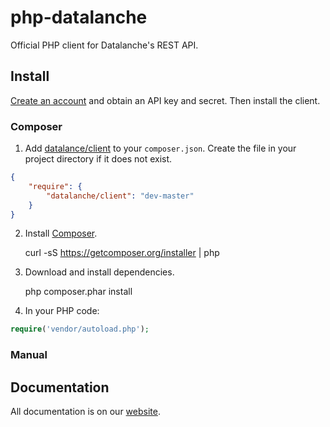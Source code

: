php-datalanche
==============

Official PHP client for Datalanche's REST API.

## Install

[Create an account](https://www.datalanche.com/signup) and obtain an API key and secret. Then install the client.

### Composer

1. Add [datalance/client](https://packagist.org/packages/datalanche/client) to your ```composer.json```. Create the file in your project directory if it does not exist.

```json
{
    "require": {
        "datalanche/client": "dev-master"
    }
}
```

2. Install [Composer](http://getcomposer.org/).

    curl -sS https://getcomposer.org/installer | php

3. Download and install dependencies.

    php composer.phar install

4. In your PHP code:

```php
require('vendor/autoload.php');
```

### Manual

## Documentation

All documentation is on our [website](https://www.datalanche.com/docs).
